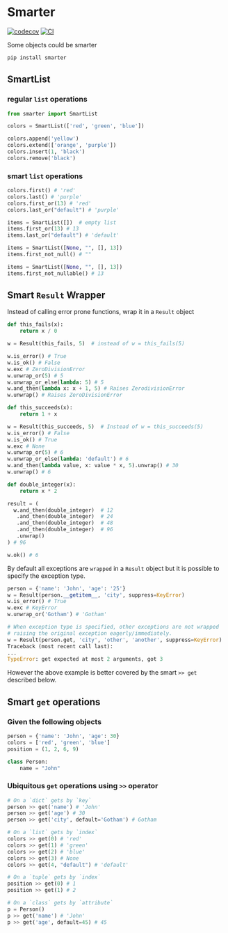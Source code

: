 # Smarter

[![codecov](https://codecov.io/gh/rochacbruno/smarter/branch/main/graph/badge.svg?token=I9ZGCFTQT9)](https://codecov.io/gh/rochacbruno/smarter)
[![CI](https://github.com/rochacbruno/smarter/actions/workflows/main.yml/badge.svg)](https://github.com/rochacbruno/smarter/actions/workflows/main.yml)

Some objects could be smarter

```bash
pip install smarter
```

## SmartList

### regular `list` operations

```py
from smarter import SmartList

colors = SmartList(['red', 'green', 'blue'])

colors.append('yellow')
colors.extend(['orange', 'purple'])
colors.insert(1, 'black')
colors.remove('black')
```

### smart `list` operations

```py
colors.first() # 'red'
colors.last() # 'purple'
colors.first_or(13) # 'red'
colors.last_or("default") # 'purple'

items = SmartList([])  # empty list
items.first_or(13) # 13
items.last_or("default") # 'default'

items = SmartList([None, "", [], 13])
items.first_not_null() # ""

items = SmartList([None, "", [], 13])
items.first_not_nullable() # 13
```

## Smart `Result` Wrapper

Instead of calling error prone functions, wrap it in a `Result` object

```py
def this_fails(x):
    return x / 0

w = Result(this_fails, 5)  # instead of w = this_fails(5)

w.is_error() # True
w.is_ok() # False
w.exc # ZeroDivisionError
w.unwrap_or(5) # 5
w.unwrap_or_else(lambda: 5) # 5
w.and_then(lambda x: x + 1, 5) # Raises ZerodivisionError
w.unwrap() # Raises ZeroDivisionError
```

```py
def this_succeeds(x):
    return 1 + x

w = Result(this_succeeds, 5)  # Instead of w = this_succeeds(5)
w.is_error() # False
w.is_ok() # True
w.exc # None
w.unwrap_or(5) # 6
w.unwrap_or_else(lambda: 'default') # 6
w.and_then(lambda value, x: value * x, 5).unwrap() # 30
w.unwrap() # 6

def double_integer(x):
    return x * 2

result = (
  w.and_then(double_integer)  # 12
   .and_then(double_integer)  # 24
   .and_then(double_integer)  # 48
   .and_then(double_integer)  # 96
   .unwrap()
) # 96

w.ok() # 6
```

By default all exceptions are `wrapped` in a `Result` object but it is
possible to specify the exception type.

```py
person = {'name': 'John', 'age': '25'}
w = Result(person.__getitem__, 'city', suppress=KeyError)
w.is_error() # True
w.exc # KeyError
w.unwrap_or('Gotham') # 'Gotham'

# When exception type is specified, other exceptions are not wrapped
# raising the original exception eagerly/immediately.
w = Result(person.get, 'city', 'other', 'another', suppress=KeyError)
Traceback (most recent call last):
...
TypeError: get expected at most 2 arguments, got 3
```

However the above example is better covered by the smart `>> get` described below.

## Smart `get` operations

### Given the following objects

```py
person = {'name': 'John', 'age': 30}
colors = ['red', 'green', 'blue']
position = (1, 2, 6, 9)

class Person:
    name = "John"
```

### Ubiquitous `get` operations using `>>` operator 

```py
# On a `dict` gets by `key`
person >> get('name') # 'John'
person >> get('age') # 30
person >> get('city', default='Gotham') # Gotham

# On a `list` gets by `index`
colors >> get(0) # 'red'
colors >> get(1) # 'green'
colors >> get(2) # 'blue'
colors >> get(3) # None
colors >> get(4, "default") # 'default'

# On a `tuple` gets by `index`
position >> get(0) # 1
position >> get(1) # 2

# On a `class` gets by `attribute`
p = Person()
p >> get('name') # 'John'
p >> get('age', default=45) # 45
```
